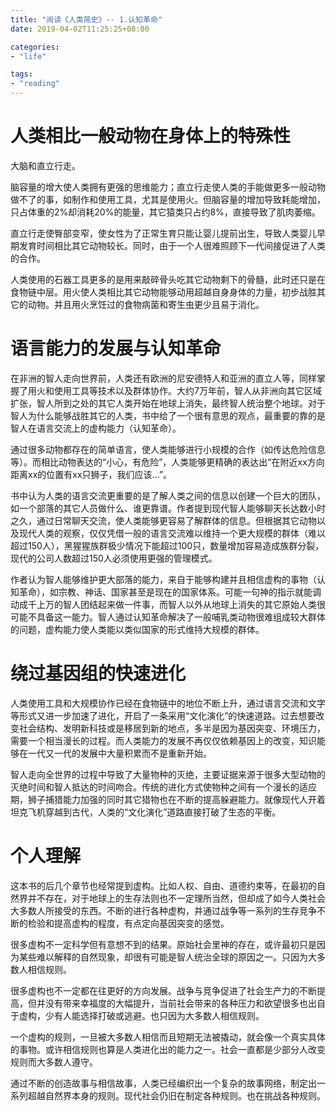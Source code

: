 ```yaml
---
title: "阅读《人类简史》-- 1.认知革命"
date: 2019-04-02T11:25:25+08:00

categories:
- "life"

tags:
- "reading"
---
```



# 人类相比一般动物在身体上的特殊性

大脑和直立行走。

脑容量的增大使人类拥有更强的思维能力；直立行走使人类的手能做更多一般动物做不了的事，如制作和使用工具，尤其是使用火。但脑容量的增加导致耗能增加，只占体重的2%却消耗20%的能量，其它猿类只占约8%，直接导致了肌肉萎缩。

直立行走使臀部变窄，使女性为了正常生育只能让婴儿提前出生，导致人类婴儿早期发育时间相比其它动物较长。同时，由于一个人很难照顾下一代间接促进了人类的合作。

人类使用的石器工具更多的是用来敲碎骨头吃其它动物剩下的骨髓，此时还只是在食物链中层。用火使人类相比其它动物能够动用超越自身身体的力量，初步战胜其它的动物。并且用火烹饪过的食物病菌和寄生虫更少且易于消化。

# 语言能力的发展与认知革命

在非洲的智人走向世界前，人类还有欧洲的尼安德特人和亚洲的直立人等，同样掌握了用火和使用工具等技术以及群体协作。大约7万年前，智人从非洲向其它区域扩张，智人所到之处的其它人类开始在地球上消失，最终智人统治整个地球。对于智人为什么能够战胜其它的人类，书中给了一个很有意思的观点，最重要的靠的是智人在语言交流上的虚构能力（认知革命）。

通过很多动物都存在的简单语言，使人类能够进行小规模的合作（如传达危险信息等）。而相比动物表达的“小心，有危险”，人类能够更精确的表达出“在附近xx方向距离xx的位置有xx只狮子，我们应该...”。

书中认为人类的语言交流更重要的是了解人类之间的信息以创建一个巨大的团队，如一个部落的其它人员做什么、谁更靠谱。作者提到现代智人能够聊天长达数小时之久，通过日常聊天交流，使人类能够更容易了解群体的信息。但根据其它动物以及现代人类的观察，仅仅凭借一般的语言交流难以维持一个更大规模的群体（难以超过150人），黑猩猩族群极少情况下能超过100只，数量增加容易造成族群分裂，现代的公司人数超过150人必须使用更强的管理模式。

作者认为智人能够维护更大部落的能力，来自于能够构建并且相信虚构的事物（认知革命），如宗教、神话、国家甚至是现在的国家体系。可能一句神的指示就能调动成千上万的智人团结起来做一件事，而智人以外从地球上消失的其它原始人类很可能不具备这一能力。智人通过认知革命解决了一般哺乳类动物很难组成较大群体的问题，虚构能力使人类能以类似国家的形式维持大规模的群体。


# 绕过基因组的快速进化

人类使用工具和大规模协作已经在食物链中的地位不断上升，通过语言交流和文字等形式又进一步加速了进化，开启了一条采用“文化演化”的快速道路。过去想要改变社会结构、发明新科技或是移居到新的地点，多半是因为基因突变、环境压力，需要一个相当漫长的过程。而人类能力的发展不再仅仅依赖基因上的改变，知识能够在一代又一代的发展中大量积累而不是重新开始。

智人走向全世界的过程中导致了大量物种的灭绝，主要证据来源于很多大型动物的灭绝时间和智人抵达的时间吻合。传统的进化方式使物种之间有一个漫长的适应期，狮子捕猎能力加强的同时其它猎物也在不断的提高躲避能力。就像现代人开着坦克飞机穿越到古代，人类的“文化演化”道路直接打破了生态的平衡。


# 个人理解

这本书的后几个章节也经常提到虚构。比如人权、自由、道德约束等，在最初的自然界并不存在，对于地球上的生存法则也不一定理所当然，但却成了如今人类社会大多数人所接受的东西。不断的进行各种虚构，并通过战争等一系列的生存竞争不断的检验和提高虚构的程度，有点定向基因突变的感觉。

很多虚构不一定科学但有意想不到的结果。原始社会里神的存在，或许最初只是因为某些难以解释的自然现象，却很有可能是智人统治全球的原因之一。只因为大多数人相信规则。

很多虚构也不一定都在往更好的方向发展。战争与竞争促进了社会生产力的不断提高，但并没有带来幸福度的大幅提升，当前社会带来的各种压力和欲望很多也出自于虚构，少有人能选择打破或逃避。也只因为大多数人相信规则。

一个虚构的规则，一旦被大多数人相信而且短期无法被撬动，就会像一个真实具体的事物。或许相信规则也算是人类进化出的能力之一。社会一直都是少部分人改变规则而大多数人遵守。

通过不断的创造故事与相信故事，人类已经编织出一个复杂的故事网络，制定出一系列超越自然界本身的规则。现代社会仍旧在制定各种规则。也在挑战各种规则。

